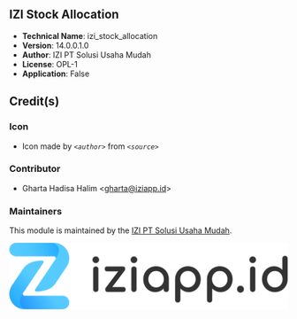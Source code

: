 ## IZI Stock Allocation
- **Technical Name**: izi_stock_allocation
- **Version**: 14.0.0.1.0
- **Author**: IZI PT Solusi Usaha Mudah
- **License**: OPL-1
- **Application**: False

## Credit(s)
### Icon
- Icon made by _`<author>`_ from _`<source>`_

### Contributor
- Gharta Hadisa Halim <[gharta@iziapp.id](mailto:gharta@iziapp.id)>

### Maintainers
This module is maintained by the [IZI PT Solusi Usaha Mudah](https://iziapp.id).

![alt text](static/description/images/izi-logo.png "IZI PT Solusi Usaha Mudah")